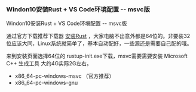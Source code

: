 ### Windon10安装Rust + VS Code环境配置 -- msvc版

Windon10安装Rust + VS Code环境配置 -- msvc版

通过官方下载推荐下载器 [安装Rust](https://www.rust-lang.org/zh-CN/tools/install) ，大家电脑不出意外都是64位的。非要装32位应该大同，Linux系统就简单了，基本自动配好，一些源还是需要自己配的哦。

来到安装页面选择64位的 rustup-init.exe下载，msvc需要需要安装 Microsoft C++ 生成工具 大约4G实际2G左右。

- x86_64-pc-windows-msvc （官方推荐）
- x86_64-pc-windows-gnu
